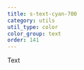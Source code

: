```yaml
---
title: s-text-cyan-700
category: utils
util_type: color
color_group: text
order: 141
---
```

<div class="s-text-cyan-700">Text</div>
